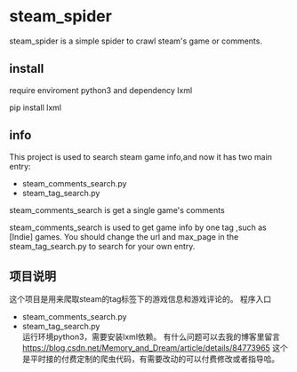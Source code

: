 # steam_spider
steam_spider is a simple spider to crawl steam's game or comments.

## install 
require enviroment python3 and dependency lxml

pip install lxml

## info 
This project is used to search steam game info,and now it has two main entry:
- steam_comments_search.py
- steam_tag_search.py  

steam_comments_search is get a single game's comments

steam_comments_search is used to get game info by one tag ,such as [Indie] games. You should change 
the url and max_page in the steam_tag_search.py  to search for your own entry.

## 项目说明
这个项目是用来爬取steam的tag标签下的游戏信息和游戏评论的。
程序入口
- steam_comments_search.py
- steam_tag_search.py  
运行环境python3，需要安装lxml依赖。
有什么问题可以去我的博客里留言 
https://blog.csdn.net/Memory_and_Dream/article/details/84773965
这个是平时接的付费定制的爬虫代码，有需要改动的可以付费修改或者指导哈。